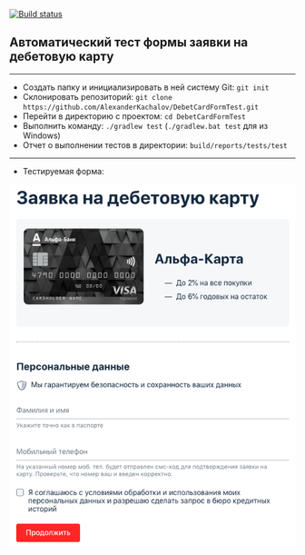 [![Build status](https://ci.appveyor.com/api/projects/status/gsltqy2oru5y2y24?svg=true)](https://ci.appveyor.com/project/Alexander43884/debetcardformtest)

## Автоматический тест формы заявки на дебетовую карту

___

* Создать папку и инициализировать в ней систему Git: `git init`
* Склонировать репозиторий: `git clone https://github.com/AlexanderKachalov/DebetCardFormTest.git`
* Перейти в директорию с проектом: `cd DebetCardFormTest`
* Выполнить команду: `./gradlew test` (`./gradlew.bat test` для из Windows)
* Отчет о выполнении тестов в директории: `build/reports/tests/test`
___
* Тестируемая форма:

![](DebetCardForm.png)
